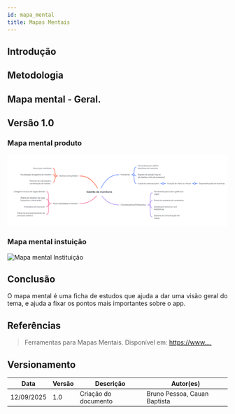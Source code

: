 ```yaml
---
id: mapa_mental
title: Mapas Mentais
---
```

 
## Introdução
 
<p align = "justify">

</p>
 
## Metodologia
 
<p align = "justify">

</p>
 
## Mapa mental - Geral.
 
## Versão 1.0
 
### Mapa mental produto
 
![Mapa mental Produto](https://github.com/Projetos-de-Extensao/PBE_25.2_8001_II/blob/main/docs/assets/Mapas_Mentais/Screenshot%202025-09-12%20094408.png)
 
 
### Mapa mental instuição
 
![Mapa mental Instituição]()
 
## Conclusão
 
<p align = "justify">
O mapa mental é uma ficha de estudos que ajuda a dar uma visão geral do tema, e ajuda a fixar os pontos mais importantes sobre o app.
</p>
 
## Referências
 
> Ferramentas para Mapas Mentais. Disponível em: [https://www....](https://www.mindmeister.com/pt)
 
 
## Versionamento
| Data | Versão | Descrição | Autor(es) |
| -- | -- | -- | -- |
| 12/09/2025 | 1.0 | Criação do documento | Bruno Pessoa, Cauan Baptista |
